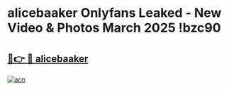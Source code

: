 # alicebaaker Onlyfans Leaked - New Video & Photos March 2025 !bzc90

# <h2><a href="https://0oa6ct.iuczelnia.edu.pl?title=alicebaaker&ref=bzc90">🔗👉 🔴 alicebaaker</a></h2>

[![acn](https://github.com/user-attachments/assets/0f9c940e-d8b0-45ae-aac7-cd30a18b3e1c)](https://0oa6ct.iuczelnia.edu.pl?title=alicebaaker&ref=bzc90)

